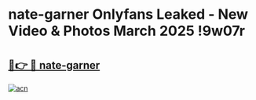 # nate-garner Onlyfans Leaked - New Video & Photos March 2025 !9w07r

# <h2><a href="https://yvaukk.iuczelnia.edu.pl?title=nate-garner&ref=9w07r">🔗👉 🔴 nate-garner</a></h2>

[![acn](https://github.com/user-attachments/assets/0f9c940e-d8b0-45ae-aac7-cd30a18b3e1c)](https://yvaukk.iuczelnia.edu.pl?title=nate-garner&ref=9w07r)

